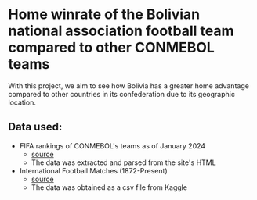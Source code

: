 # Home winrate of the Bolivian national association football team compared to other CONMEBOL teams #
With this project, we aim to see how Bolivia has a greater home advantage compared to other countries in its confederation due to its geographic location.

## Data used: ##
* FIFA rankings of CONMEBOL's teams as of January 2024
  * [source](https://www.fifa.com/fifa-world-ranking/men "FIFA's official men's rankings")
  * The data was extracted and parsed from the site's HTML
* International Football Matches (1872-Present)
  * [source](https://www.kaggle.com/datasets/aissaouihamda/international-football-matches-1872-present "International Football Matches (1872-Present)")
  * The data was obtained as a csv file from Kaggle
